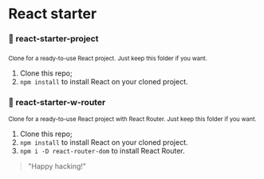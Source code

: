 # React starter

### :seedling: react-starter-project 
<sub>Clone for a ready-to-use React project.</sub>
<sub>Just keep this folder if you want.</sub>

1. Clone this repo; 
2. `npm install` to install React on your cloned project. 


### :car: react-starter-w-router
<sub>Clone for a ready-to-use React project with React Router. </sub>
<sub>Just keep this folder if you want.</sub>

1. Clone this repo; 
2. `npm install` to install React on your cloned project. 
3. `npm i -D react-router-dom` to install React Router. 

> "Happy hacking!"
